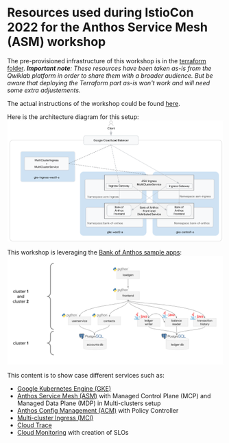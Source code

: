 # Resources used during IstioCon 2022 for the Anthos Service Mesh (ASM) workshop

The pre-provisioned infrastructure of this workshop is in the [terraform folder](./terraform).
_**Important note**: These resources have been taken as-is from the Qwiklab platform in order to share them with a broader audience. But be aware that deploying the Terraform part as-is won't work and will need some extra adjustements._

The actual instructions of the workshop could be found [here](./instructions/en.md).

Here is the architecture diagram for this setup:
![Architecture diagram](./instructions/img/architecture.png)

This workshop is leveraging the [Bank of Anthos sample apps](https://github.com/GoogleCloudPlatform/bank-of-anthos):
![Bank of Anthos services](./instructions/img/bankofanthos-services.png)

This content is to show case different services such as:
- [Google Kubernetes Engine (GKE)](https://cloud.google.com/kubernetes-engine)
- [Anthos Service Mesh (ASM)](https://cloud.google.com/service-mesh/docs) with Managed Control Plane (MCP) and Managed Data Plane (MDP) in Multi-clusters setup
- [Anthos Config Management (ACM)](https://cloud.google.com/anthos/config-management) with Policy Controller
- [Multi-cluster Ingress (MCI)](https://cloud.google.com/kubernetes-engine/docs/concepts/multi-cluster-ingress)
- [Cloud Trace](https://cloud.google.com/trace)
- [Cloud Monitoring](https://cloud.google.com/monitoring) with creation of SLOs